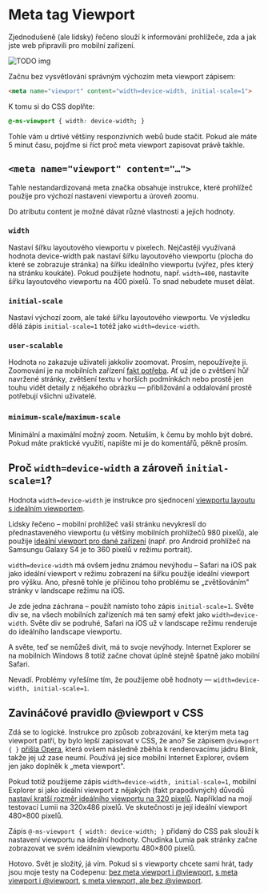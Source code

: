 # Meta tag Viewport

Zjednodušeně (ale lidsky) řečeno slouží k informování prohlížeče, zda a jak jste web připravili pro mobilní zařízení.

![TODO img](image_1.png)

Začnu bez vysvětlování správným výchozím meta viewport zápisem:

```html
<meta name="viewport" content="width=device-width, initial-scale=1">
```

K tomu si do CSS doplňte:

```css
@-ms-viewport { width: device-width; }
```

Tohle vám u drtivé většiny responzivních webů bude stačit. Pokud ale máte 5 minut času, pojďme si říct proč meta viewport zapisovat právě takhle.

## `<meta name="viewport" content="…">`

Tahle nestandardizovaná meta značka obsahuje instrukce, které prohlížeč použije pro výchozí nastavení viewportu a úroveň zoomu.

Do atributu content je možné dávat různé vlastnosti a jejich hodnoty.

### `width`

Nastaví šířku layoutového viewportu v pixelech. Nejčastěji využívaná hodnota device-width pak nastaví šířku layoutového viewportu (plocha do které se zobrazuje stránka) na šířku ideálního viewportu (výřez, přes který na stránku koukáte).
Pokud použijete hodnotu, např. `width=400`, nastavíte šířku layoutového viewportu na 400 pixelů. To snad nebudete muset dělat.

### `initial-scale`

Nastaví výchozí zoom, ale také šířku layoutového viewportu. Ve výsledku dělá zápis `initial-scale=1` totéž jako `width=device-width`.

### `user-scalable`

Hodnota `no` zakazuje uživateli jakkoliv zoomovat. Prosím, nepoužívejte ji. Zoomování je na mobilních zařízení [fakt potřeba](http://ux.stackexchange.com/a/37513). Ať už jde o zvětšení hůř navržené stránky, zvětšení textu v horších podmínkách nebo prostě jen touhu vidět detaily z nějakého obrázku — přibližování a oddalování prostě potřebují všichni uživatelé.

### `minimum-scale`/`maximum-scale`

Minimální a maximální možný zoom. Netuším, k čemu by mohlo být dobré. Pokud máte praktické využití, napište mi je do komentářů, pěkně prosím.

## Proč `width=device-width` a zároveň `initial-scale=1`?

Hodnota `width=device-width` je instrukce pro sjednocení [viewportu layoutu s ideálním viewportem](veiwport-mobily.md).

Lidsky řečeno – mobilní prohlížeč vaši stránku nevykreslí do přednastaveného viewportu (u většiny mobilních prohlížečů 980 pixelů), ale použije [ideální viewport pro dané zařízení](http://www.quirksmode.org/mobile/metaviewport/#link7) (např. pro Android prohlížeč na Samsungu Galaxy S4 je to 360 pixelů v režimu portrait).

`width=device-width` má ovšem jednu známou nevýhodu – Safari na iOS pak jako ideální viewport v režimu zobrazení na šířku použije ideální viewport pro výšku. Ano, přesně tohle je příčinou toho problému se „zvětšováním" stránky v landscape režimu na iOS.

Je zde jedna záchrana – použít namísto toho zápis `initial-scale=1`. Světe div se, na všech mobilních zařízeních má ten samý efekt jako `width=device-width`. Světe div se podruhé, Safari na iOS už v landscape režimu renderuje do ideálního landscape viewportu.

A světe, teď se nemůžeš divit, má to svoje nevýhody. Internet Explorer se na mobilních Windows 8 totiž začne chovat úplně stejně špatně jako mobilní Safari.

Nevadí. Problémy vyřešíme tím, že použijeme obě hodnoty — `width=device-width, initial-scale=1`.

## Zavináčové pravidlo @viewport v CSS

Zdá se to logické. Instrukce pro způsob zobrazování, ke kterým meta tag viewport patří, by bylo lepší zapisovat v CSS, že ano? Se zápisem `@viewport { }` [přišla Opera](https://dev.opera.com/articles/an-introduction-to-meta-viewport-and-viewport/), která ovšem následně zběhla k renderovacímu jádru Blink, takže jej už zase neumí. Používá jej sice mobilní Internet Explorer, ovšem jen jako doplněk k „meta viewport".

Pokud totiž použijeme zápis `width=device-width, initial-scale=1`, mobilní Explorer si jako ideální viewport z nějakých (fakt prapodivných) důvodů [nastaví kratší rozměr ideálního viewportu na ](https://www.facebook.com/groups/frontendisti/permalink/1580597372151781/)[320 pixelů](https://www.facebook.com/groups/frontendisti/permalink/1580597372151781/). Například na mojí testovací Lumii na 320x486 pixelů.  Ve skutečnosti je její ideální viewport 480×800 pixelů.

Zápis `@-ms-viewport { width: device-width; }` přidaný do CSS pak slouží k nastavení viewportu na ideální hodnoty. Chudinka Lumia pak stránky začne zobrazovat ve svém ideálním viewportu 480×800 pixelů.

Hotovo. Svět je složitý, já vím. Pokud si s viewporty chcete sami hrát, tady jsou moje testy na Codepenu: [bez meta viewport i @viewport](http://s.codepen.io/machal/debug/PwJyQV), [s meta viewport i @viewport](http://s.codepen.io/machal/debug/pfijm), [s meta viewport, ale bez @viewport](http://s.codepen.io/machal/debug/Eawbrr).
